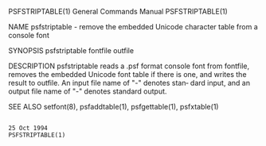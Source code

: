 PSFSTRIPTABLE(1)                                                                         General Commands Manual                                                                         PSFSTRIPTABLE(1)

NAME
       psfstriptable - remove the embedded Unicode character table from a console font

SYNOPSIS
       psfstriptable fontfile outfile

DESCRIPTION
       psfstriptable  reads a .psf format console font from fontfile, removes the embedded Unicode font table if there is one, and writes the result to outfile.  An input file name of "-" denotes stan‐
       dard input, and an output file name of "-" denotes standard output.

SEE ALSO
       setfont(8), psfaddtable(1), psfgettable(1), psfxtable(1)

                                                                                               25 Oct 1994                                                                               PSFSTRIPTABLE(1)
